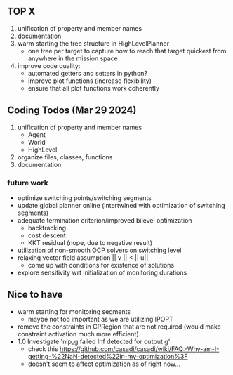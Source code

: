 

## TOP X
1. unification of property and member names
2. documentation
3. warm starting the tree structure in HighLevelPlanner
    - one tree per target to capture how to reach that target quickest from anywhere in the mission space
4. improve code quality: 
    - automated getters and setters in python?
    - improve plot functions (increase flexibility)
    - ensure that all plot functions work coherently

## Coding Todos (Mar 29 2024)
1. unification of property and member names
    - Agent
    - World
    - HighLevel
2. organize files, classes, functions 
3. documentation

### future work
- optimize switching points/switching segments
- update global planner online (intertwined with optimization of switching segments)
- adequate termination criterion/improved bilevel optimization
    - backtracking
    - cost descent
    - KKT residual (nope, due to negative result)
- utilization of non-smooth OCP solvers on switching level
- relaxing vector field assumption || v || < || u|| 
    - come up with conditions for existence of solutions
- explore sensitivity wrt initialization of monitoring durations

## Nice to have
- warm starting for monitoring segments
    - maybe not too important as we are utilizing IPOPT
- remove the constraints in CPRegion that are not required (would make constraint activation much more efficient)
- 1.0 Investigate 'nlp_g failed Inf detected for output g'
    - check this https://github.com/casadi/casadi/wiki/FAQ:-Why-am-I-getting-%22NaN-detected%22in-my-optimization%3F
    - doesn't seem to affect optimization as of right now...
